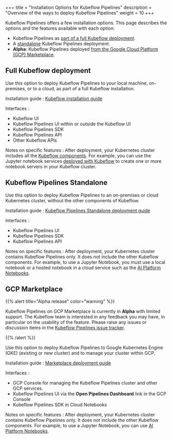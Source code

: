 +++
title = "Installation Options for Kubeflow Pipelines"
description = "Overview of the ways to deploy Kubeflow Pipelines"
weight = 10
+++

Kubeflow Pipelines offers a few installation options.
This page describes the options and the features available
with each option:

* Kubeflow Pipelines as [part of a full Kubeflow deployment](#full-kubeflow).
* A [standalone](#standalone) Kubeflow Pipelines deployment.
* **Alpha**: Kubeflow Pipelines deployed [from the
  Google Cloud Platform (GCP) Marketplace](#marketplace).

<a id="full-kubeflow"></a>
## Full Kubeflow deployment

Use this option to deploy Kubeflow Pipelines to your local machine, on-premises, 
or to a cloud, as part of a full Kubeflow installation.

Installation guide
: [Kubeflow installation guide](/docs/started/getting-started/)

Interfaces
:
  * Kubeflow UI
  * Kubeflow Pipelines UI within or outside the Kubeflow UI
  * Kubeflow Pipelines SDK
  * Kubeflow Pipelines API
  * Other Kubeflow APIs

Notes on specific features
: After deployment, your Kubernetes cluster includes all the 
  [Kubeflow components](/docs/components/).
  For example, you can use the Jupyter notebook services 
  [deployed with Kubeflow](/docs/notebooks/) to create one or more notebook 
  servers in your Kubeflow cluster.

<a id="standalone"></a>
## Kubeflow Pipelines Standalone

Use this option to deploy Kubeflow Pipelines to an on-premises or cloud
Kubernetes cluster, without the other components of Kubeflow.

Installation guide
: [Kubeflow Pipelines Standalone deployment 
  guide](/docs/pipelines/standalone-deployment-gcp/)

Interfaces
: 
  * Kubeflow Pipelines UI
  * Kubeflow Pipelines SDK
  * Kubeflow Pipelines API


Notes on specific features
: After deployment, your Kubernetes cluster contains Kubeflow Pipelines only. 
  It does not include the other Kubeflow components. 
  For example, to use a Jupyter Notebook, you must use a local notebook or a 
  hosted notebook in a cloud service such as the [AI Platform 
  Notebooks](https://cloud.google.com/ai-platform/notebooks/docs/).

<a id="marketplace"></a>
## GCP Marketplace

{{% alert title="Alpha release" color="warning" %}}
<p>Kubeflow Pipelines on GCP Marketplace is currently in <b>Alpha</b> with 
  limited support. The Kubeflow team is interested in any feedback you may have,
  in particular on the usability of the feature. Please raise any issues
  or discussion items in the
  <a href="https://github.com/kubeflow/pipelines/issues">Kubeflow Pipelines 
  issue tracker</a>.</p>
{{% /alert %}}

Use this option to deploy Kubeflow Pipelines to Google Kubernetes Engine (GKE)
(existing or new cluster) and to manage your cluster within GCP.

Installation guide
: [Marketplace deployment 
  guide](https://github.com/kubeflow/pipelines/blob/master/manifests/gcp_marketplace/guide.md)

Interfaces
: 
  * GCP Console for managing the Kubeflow Pipelines cluster and other GCP 
    services.
  * Kubeflow Pipelines UI via the **Open Pipelines Dashboard** link in the 
    GCP Console
  * Kubeflow Pipelines SDK in Cloud Notebooks


Notes on specific features
: After deployment, your Kubernetes cluster contains Kubeflow Pipelines only. 
  It does not include the other Kubeflow components. 
  For example, to use a Jupyter Notebook, you can use [AI Platform 
  Notebooks](https://cloud.google.com/ai-platform/notebooks/docs/).
